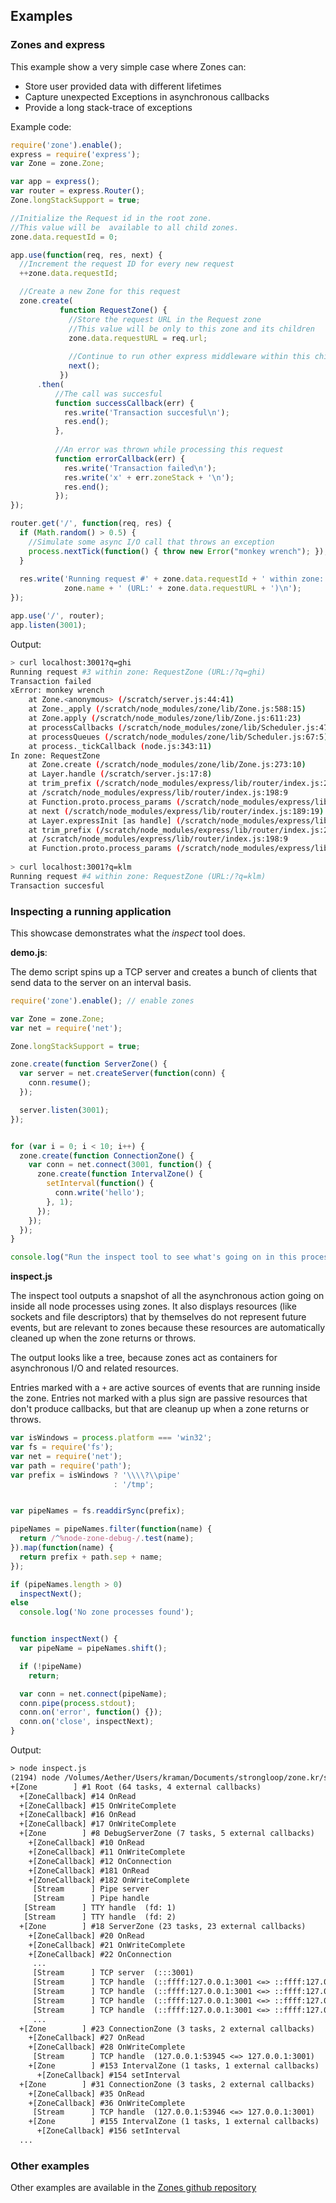 ## Examples

### Zones and express

This example show a very simple case where Zones can:
  
  * Store user provided data with different lifetimes
  * Capture unexpected Exceptions in asynchronous callbacks  
  * Provide a long stack-trace of exceptions

Example code:
```js
require('zone').enable();
express = require('express');
var Zone = zone.Zone;

var app = express();
var router = express.Router();
Zone.longStackSupport = true;

//Initialize the Request id in the root zone. 
//This value will be  available to all child zones.
zone.data.requestId = 0;

app.use(function(req, res, next) {
  //Increment the request ID for every new request
  ++zone.data.requestId;

  //Create a new Zone for this request
  zone.create(
           function RequestZone() {
             //Store the request URL in the Request zone
             //This value will be only to this zone and its children
             zone.data.requestURL = req.url;
             
             //Continue to run other express middleware within this child zone
             next();
           })
      .then(
          //The call was succesful
          function successCallback(err) {
            res.write('Transaction succesful\n');
            res.end();
          },
          
          //An error was thrown while processing this request
          function errorCallback(err) {
            res.write('Transaction failed\n');
            res.write('x' + err.zoneStack + '\n');
            res.end();
          });
});

router.get('/', function(req, res) {
  if (Math.random() > 0.5) {
    //Simulate some async I/O call that throws an exception
    process.nextTick(function() { throw new Error("monkey wrench"); });
  }
  
  res.write('Running request #' + zone.data.requestId + ' within zone: ' +
            zone.name + ' (URL:' + zone.data.requestURL + ')\n');
});

app.use('/', router);
app.listen(3001);
```

Output:
```sh
> curl localhost:3001?q=ghi
Running request #3 within zone: RequestZone (URL:/?q=ghi)
Transaction failed
xError: monkey wrench
    at Zone.<anonymous> (/scratch/server.js:44:41)
    at Zone._apply (/scratch/node_modules/zone/lib/Zone.js:588:15)
    at Zone.apply (/scratch/node_modules/zone/lib/Zone.js:611:23)
    at processCallbacks (/scratch/node_modules/zone/lib/Scheduler.js:47:10)
    at processQueues (/scratch/node_modules/zone/lib/Scheduler.js:67:5)
    at process._tickCallback (node.js:343:11)
In zone: RequestZone
    at Zone.create (/scratch/node_modules/zone/lib/Zone.js:273:10)
    at Layer.handle (/scratch/server.js:17:8)
    at trim_prefix (/scratch/node_modules/express/lib/router/index.js:226:17)
    at /scratch/node_modules/express/lib/router/index.js:198:9
    at Function.proto.process_params (/scratch/node_modules/express/lib/router/index.js:251:12)
    at next (/scratch/node_modules/express/lib/router/index.js:189:19)
    at Layer.expressInit [as handle] (/scratch/node_modules/express/lib/middleware/init.js:23:5)
    at trim_prefix (/scratch/node_modules/express/lib/router/index.js:226:17)
    at /scratch/node_modules/express/lib/router/index.js:198:9
    at Function.proto.process_params (/scratch/node_modules/express/lib/router/index.js:251:12)
    
> curl localhost:3001?q=klm
Running request #4 within zone: RequestZone (URL:/?q=klm)
Transaction succesful

```

### Inspecting a running application

This showcase demonstrates what the _inspect_ tool does.

__demo.js__: 

The demo script spins up a TCP server and creates a bunch of clients that send data to the server on an interval basis.

```javascript
require('zone').enable(); // enable zones

var Zone = zone.Zone;
var net = require('net');

Zone.longStackSupport = true;

zone.create(function ServerZone() {
  var server = net.createServer(function(conn) {
    conn.resume();
  });

  server.listen(3001);
});


for (var i = 0; i < 10; i++) {
  zone.create(function ConnectionZone() {
    var conn = net.connect(3001, function() {
      zone.create(function IntervalZone() {
        setInterval(function() {
          conn.write('hello');
        }, 1);
      });
    });
  });
}

console.log("Run the inspect tool to see what's going on in this process.");
```

__inspect.js__

The inspect tool outputs a snapshot of all the asynchronous action
going on inside all node processes using zones. It also displays
resources (like sockets and file descriptors) that by themselves do not
represent future events, but are relevant to zones because these
resources are automatically cleaned up when the zone returns or throws.

The output looks like a tree, because zones act as containers for
asynchronous I/O and related resources.

Entries marked with a `+` are active sources of events that are running
inside the zone. Entries not marked with a plus sign are passive
resources that don't produce callbacks, but that are cleanup up when a
zone returns or throws.

```javascript
var isWindows = process.platform === 'win32';
var fs = require('fs');
var net = require('net');
var path = require('path');
var prefix = isWindows ? '\\\\?\\pipe'
                       : '/tmp';


var pipeNames = fs.readdirSync(prefix);

pipeNames = pipeNames.filter(function(name) {
  return /^%node-zone-debug-/.test(name);
}).map(function(name) {
  return prefix + path.sep + name;
});

if (pipeNames.length > 0)
  inspectNext();
else
  console.log('No zone processes found');


function inspectNext() {
  var pipeName = pipeNames.shift();

  if (!pipeName)
    return;

  var conn = net.connect(pipeName);
  conn.pipe(process.stdout);
  conn.on('error', function() {});
  conn.on('close', inspectNext);
}
```

Output:
```txt
> node inspect.js
(2194) node /Volumes/Aether/Users/kraman/Documents/strongloop/zone.kr/scratch.js
+[Zone        ] #1 Root (64 tasks, 4 external callbacks)
  +[ZoneCallback] #14 OnRead
  +[ZoneCallback] #15 OnWriteComplete
  +[ZoneCallback] #16 OnRead
  +[ZoneCallback] #17 OnWriteComplete
  +[Zone        ] #8 DebugServerZone (7 tasks, 5 external callbacks)
    +[ZoneCallback] #10 OnRead
    +[ZoneCallback] #11 OnWriteComplete
    +[ZoneCallback] #12 OnConnection
    +[ZoneCallback] #181 OnRead
    +[ZoneCallback] #182 OnWriteComplete
     [Stream      ] Pipe server 
     [Stream      ] Pipe handle 
   [Stream      ] TTY handle  (fd: 1)
   [Stream      ] TTY handle  (fd: 2)
  +[Zone        ] #18 ServerZone (23 tasks, 23 external callbacks)
    +[ZoneCallback] #20 OnRead
    +[ZoneCallback] #21 OnWriteComplete
    +[ZoneCallback] #22 OnConnection
     ...
     [Stream      ] TCP server  (:::3001)
     [Stream      ] TCP handle  (::ffff:127.0.0.1:3001 <=> ::ffff:127.0.0.1:53945)
     [Stream      ] TCP handle  (::ffff:127.0.0.1:3001 <=> ::ffff:127.0.0.1:53946)
     [Stream      ] TCP handle  (::ffff:127.0.0.1:3001 <=> ::ffff:127.0.0.1:53947)
     [Stream      ] TCP handle  (::ffff:127.0.0.1:3001 <=> ::ffff:127.0.0.1:53948)
     ...
  +[Zone        ] #23 ConnectionZone (3 tasks, 2 external callbacks)
    +[ZoneCallback] #27 OnRead
    +[ZoneCallback] #28 OnWriteComplete
     [Stream      ] TCP handle  (127.0.0.1:53945 <=> 127.0.0.1:3001)
    +[Zone        ] #153 IntervalZone (1 tasks, 1 external callbacks)
      +[ZoneCallback] #154 setInterval
  +[Zone        ] #31 ConnectionZone (3 tasks, 2 external callbacks)
    +[ZoneCallback] #35 OnRead
    +[ZoneCallback] #36 OnWriteComplete
     [Stream      ] TCP handle  (127.0.0.1:53946 <=> 127.0.0.1:3001)
    +[Zone        ] #155 IntervalZone (1 tasks, 1 external callbacks)
      +[ZoneCallback] #156 setInterval
  ...
```

### Other examples

Other examples are available in the [Zones github repository](https://github.com/strongloop/zone/tree/master/showcase)
